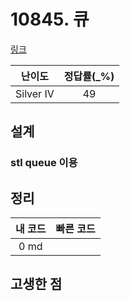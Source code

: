 # 10845. 큐

[링크](https://www.acmicpc.net/problem/10845)

|  난이도   | 정답률(\_%) |
| :-------: | :---------: |
| Silver IV |     49      |

## 설계

### stl queue 이용

## 정리

| 내 코드 | 빠른 코드 |
| :-----: | :-------: |
|  0 md   |           |

## 고생한 점
